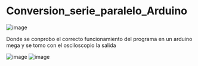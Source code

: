 # Conversion_serie_paralelo_Arduino
![image](https://user-images.githubusercontent.com/64299278/80891025-c9188880-8c97-11ea-83a0-1e115eade4ca.png)

Donde se conprobo el correcto funcionamiento del programa en un arduino mega y se tomo con el osciloscopio la salida

![image](https://user-images.githubusercontent.com/64299278/80891103-3af0d200-8c98-11ea-8e86-558f04de69ef.png)
![image](https://user-images.githubusercontent.com/64299278/80891196-e8fc7c00-8c98-11ea-91c7-efd99c9447a0.png)
